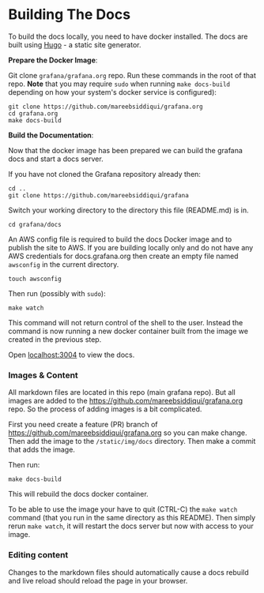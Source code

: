 # Building The Docs

To build the docs locally, you need to have docker installed.  The
docs are built using [Hugo](http://gohugo.io/) - a static site generator.

**Prepare the Docker Image**:

Git clone `grafana/grafana.org` repo. Run these commands in the root of that repo. **Note** that you may require ``sudo``
when running ``make docs-build`` depending on how your system's docker
service is configured):

```
git clone https://github.com/mareebsiddiqui/grafana.org
cd grafana.org
make docs-build
```

**Build the Documentation**:

Now that the docker image has been prepared we can build the
grafana docs and start a docs server. 

If you have not cloned the Grafana repository already then:

```
cd ..
git clone https://github.com/mareebsiddiqui/grafana
```

Switch your working directory to the directory this file
(README.md) is in.

```
cd grafana/docs
```

An AWS config file is required to build the docs Docker image and to publish the site to AWS. If you are building locally only and do not have any AWS credentials for docs.grafana.org then create an empty file named `awsconfig` in the current directory.

```
touch awsconfig
```

Then run (possibly with ``sudo``):

```
make watch
```

This command will not return control of the shell to the user. Instead
the command is now running a new docker container built from the image
we created in the previous step.

Open [localhost:3004](http://localhost:3004) to view the docs.

### Images & Content

All markdown files are located in this repo (main grafana repo). But all images are added to the https://github.com/mareebsiddiqui/grafana.org repo. So the process of adding images is a bit complicated. 

First you need create a feature (PR) branch of https://github.com/mareebsiddiqui/grafana.org so you can make change. Then add the image to the `/static/img/docs` directory. Then make a commit that adds the image. 

Then run:
```
make docs-build
```

This will rebuild the docs docker container. 

To be able to use the image your have to quit  (CTRL-C) the `make watch` command (that you run in the same directory as this README). Then simply rerun `make watch`, it will restart the docs server but now with access to your image. 

### Editing content

Changes to the markdown files should automatically cause a docs rebuild and live reload should reload the page in your browser. 
